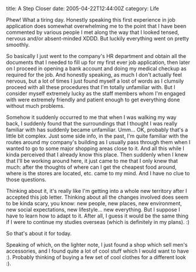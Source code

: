 title: A Step Closer
date: 2005-04-22T12:44:00Z
category: Life

Phew! What a tiring day. Honestly speaking this first experience in job application does somewhat overwhelming me to the point that I have been commented by various people I met along the way that I looked tensed, nervous and/or absent-minded XDDD. But luckily everything went on pretty smoothly.

So basically I just went to the company's HR department and obtain all the documents that I needed to fill up for my first ever job application, then later on I proceed in opening a bank account and doing my medical checkup as required for the job. And honestly speaking, as much I don't actually feel nervous, but a lot of times I just found myself a lost of words as I clumsily proceed with all these procedures that I'm totally unfamiliar with. But I consider myself extremely lucky as the staff members whom I'm engaged with were extremely friendly and patient enough to get everything done without much problems.

Somehow it suddenly occurred to me that when I was walking my way back, I suddenly found that the surroundings that I thought I was really familiar with has suddenly became unfamiliar. Umm… OK, probably that's a little bit complex. Just some side info, in the past, I'm quite familiar with the routes around my company's building as I usually pass through them when I wanted to go to some major shopping areas close to it. And all this while I kinda perceived that I already know this place. Then suddenly when I knew that I'll be working around here, it just came to me that I only knew that much: after the thoughts of where can I get the cheapest food around, where is the stores are located, etc. came to my mind. And I have no clue to those questions.

Thinking about it, it's really like I'm getting into a whole new territory after I accepted this job letter. Thinking about all the changes involved does seem to be kinda scary, you know: new people, new places, new environment, new social expectations, new lifestyle… new everything. But I suppose I have to learn how to adapt to it. After all, I guess it would be the same thing if I were to continue my studies overseas (which is definitely in my plans). :)

So that's about it for today.

Speaking of which, on the lighter note, I just found a shop which sell men's accessories, and I found quite a lot of cool stuff which I would want to have :). Probably thinking of buying a few set of cool clothes for a different look :).

